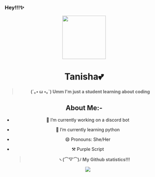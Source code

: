 ### Hey!!!✨
<div align='center'>
  <div align='center'>
    <img
      src='https://i.scdn.co/image/ab67616d0000b2737f0d153d87dc03712137029b'
      width='138'
      height='138'
    />
  </div>

<h1>Tanisha💕</h1>
<blockquote><strong>(´｡• ω •｡`) Umm I'm just a student learning about coding</strong></blockquote>
  
## About Me:-
- 🔭 I’m currently working on a discord bot
  
- 🌱 I’m currently learning python
  
- 😄 Pronouns: She/Her
  
- ⚒ Purple Script 

  <blockquote><strong>ヽ(⌒▽⌒)ﾉ My Github statistics!!!<strong></blockquote>
    
  ![](https://github-readme-stats.vercel.app/api?username=Tanisha281219&count_private=true&show_icons=true&theme=gruvbox)
  
